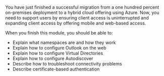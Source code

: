 You have just finished a successful migration from a one hundred percent on-premises deployment to a hybrid cloud offering using Azure. Now, you need to support users by ensuring client access is uninterrupted and expanding client access by offering mobile and web-based access.

When you finish this module, you should be able to:

- Explain what namespaces are and how they work
- Explain how to configure Outlook on the web
- Explain how to configure Virtual Directories
- Explain how to configure Autodiscover
- Describe how to troubleshoot connectivity problems
- Describe certificate-based authentication
